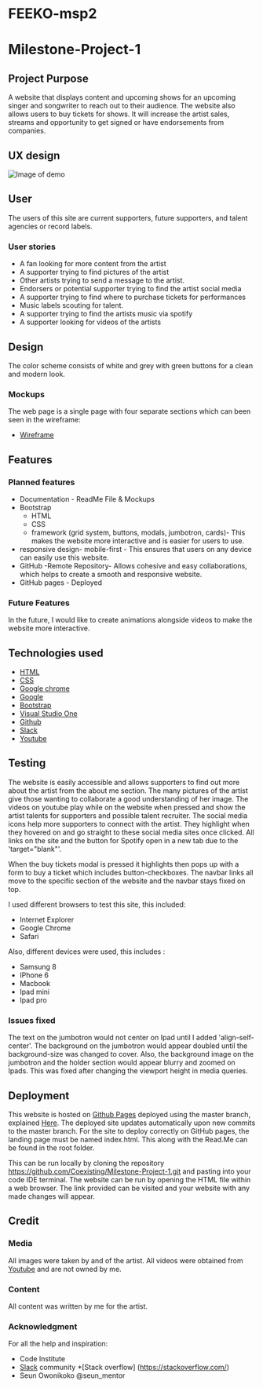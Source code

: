 # FEEKO-msp2
# Milestone-Project-1
## Project Purpose
A website that displays content and upcoming shows for an upcoming singer and songwriter to reach out to their audience. The website also allows users to buy tickets for shows. It will increase the artist sales, streams and opportunity to get signed or have endorsements from companies.

## UX design
![Image of demo](Documentation/responsive.png)

## User
The users of this site are current supporters, future supporters, and talent agencies or record labels.

### User stories
* A fan looking for more content from the artist
* A supporter trying to find pictures of the artist
* Other artists trying to send a message to the artist.
* Endorsers or potential supporter trying to find the artist social media
* A supporter trying to find where to purchase tickets for performances
* Music labels scouting for talent.
* A supporter trying to find the artists music via spotify
* A supporter looking for videos of the artists 


## Design
The color scheme consists of white and grey with green buttons for a clean and modern look.

### Mockups
The web page is a single page with four separate sections which can been seen in the wireframe:

* [Wireframe](https://www.figma.com/file/K0h1YMwVfOuaEDlAAfSLjz/EDR-project-wireframe?node-id=0%3A1)

## Features

### Planned features 


* Documentation - ReadMe File & Mockups
* Bootstrap
  * HTML
  * CSS 
  * framework (grid system, buttons, modals, jumbotron, cards)- This makes the website more interactive and is easier for users to use. 
* responsive design- mobile-first - This ensures that users on any device can easily use this website.
* GitHub -Remote Repository- Allows cohesive and easy collaborations, which helps to create a smooth and responsive website.
* GitHub pages - Deployed

### Future Features 
In the future, I would like to create animations alongside videos to make the website more interactive.

## Technologies used
* [HTML](https://developer.mozilla.org/en-US/docs/Web/HTML#:~:targetText=HTML%20(HyperText%20Markup%20Language)%20is,functionality%2Fbehavior%20(JavaScript).)
* [CSS](https://developer.mozilla.org/en-US/docs/Web/CSS#:~:targetText=Cascading%20Style%20Sheets%20(CSS)%20is,speech%2C%20or%20on%20other%20media.)
* [Google chrome](https://www.google.com/chrome/)
* [Google](https://www.google.com/)
* [Bootstrap](https://getbootstrap.com/)
* [Visual Studio One](https://code.visualstudio.com/)
* [Github](https://github.com/)
* [Slack](https://slack.com/intl/en-gb/)
* [Youtube](https://www.youtube.com/)


## Testing

The website is easily accessible and allows supporters to find out more about the artist from the about me section. The many pictures of the artist give those wanting to collaborate a good understanding of her image. The videos on youtube play while on the website when pressed and show the artist talents for supporters and possible talent recruiter. The social media icons help more supporters to connect with the artist. They highlight when they hovered on and go straight to these social media sites once clicked. All links on the site and the button for Spotify open in a new tab due to the 'target="blank"'.

When the buy tickets modal is pressed it highlights then pops up with a form to buy a ticket which includes button-checkboxes. The navbar links all move to the specific section of the website and the navbar stays fixed on top. 

I used different browsers to test this site, this included:
* Internet Explorer
* Google Chrome 
* Safari

Also, different devices were used, this includes :

* Samsung 8
* IPhone 6
* Macbook 
* Ipad mini
* Ipad pro
### Issues fixed
The text on the jumbotron would not center on Ipad until I added 'align-self-center'. The background on the jumbotron would appear doubled until the background-size was changed to cover. Also, the background image on the jumbotron and the holder section would appear blurry and zoomed on Ipads. This was fixed after changing the viewport height in media queries.

## Deployment
This website is hosted on [Github Pages](https://coexisting.github.io/Milestone-Project-1/) deployed using the master branch, explained [Here](https://help.github.com/en/github/getting-started-with-github/create-a-repo). The deployed site updates automatically upon new commits to the master branch. For the site to deploy correctly on GitHub pages, the landing page must be named index.html. This along with the Read.Me can be found in the root folder.

This can be run locally by cloning the repository https://github.com/Coexisting/Milestone-Project-1.git and pasting into your code IDE terminal. The website can be run by opening the HTML file within a web browser. The link provided can be visited and your website with any made changes will appear.


## Credit
### Media
All images were taken by and of the artist. All videos were obtained from [Youtube](https://www.youtube.com/) and are not owned by me.
### Content
All content was written by me for the artist.

### Acknowledgment
For all the help and inspiration:
* Code Institute
* [Slack](https://slack.com/intl/en-gb/) community
*[Stack overflow] (https://stackoverflow.com/) 
* Seun Owonikoko @seun_mentor
